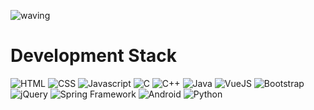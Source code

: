 ![waving](https://capsule-render.vercel.app/api?type=waving&height=200&text=H'academy&fontAlign=27&fontAlignY=32&color=gradient&desc=Freelancer%20Web%20Development%20Teacher&descAlign=26&descAlignY=56)

# Development Stack

<img alt="HTML" src="https://img.shields.io/badge/HTML-239120?style=for-the-badge&logo=html5&logoColor=white"/>
<img alt="CSS" src="https://img.shields.io/badge/CSS-239120?&style=for-the-badge&logo=css3&logoColor=white"/>
<img alt="Javascript" src="https://img.shields.io/badge/JavaScript-F7DF1E?style=for-the-badge&logo=javascript&logoColor=black"/>
<img alt="C" src="https://img.shields.io/badge/C-00599C?style=for-the-badge&logo=c&logoColor=white"/>
<img alt="C++" src="https://img.shields.io/badge/C%2B%2B-00599C?style=for-the-badge&logo=c%2B%2B&logoColor=white"/>
<img alt="Java" src="https://img.shields.io/badge/Java-ED8B00?style=for-the-badge&logo=java&logoColor=white"/>
<img alt="VueJS" src="https://img.shields.io/badge/Vue.js-35495E?style=for-the-badge&logo=vue.js&logoColor=4FC08D"/>
<img alt="Bootstrap" src="https://img.shields.io/badge/Bootstrap-563D7C?style=for-the-badge&logo=bootstrap&logoColor=white"/>
<img alt="jQuery" src="https://img.shields.io/badge/jQuery-0769AD?style=for-the-badge&logo=jquery&logoColor=white"/>
<img alt="Spring Framework" src="https://img.shields.io/badge/Spring-6DB33F?style=for-the-badge&logo=spring&logoColor=white"/>
<img alt="Android" src="https://img.shields.io/badge/Android-3DDC84?style=for-the-badge&logo=android&logoColor=white"/>
<img alt="Python" src ="https://img.shields.io/badge/Python-3776AB.svg?&style=for-the-badge&logo=Python&logoColor=white"/>
